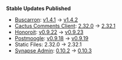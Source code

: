 **Stable Updates Published**

* [Buscarron](https://gitlab.com/etke.cc/buscarron): [v1.4.1](https://gitlab.com/etke.cc/buscarron/-/tags/v1.4.1) -> [v1.4.2](https://gitlab.com/etke.cc/buscarron/-/tags/v1.4.2)
* [Cactus Comments Client](https://gitlab.com/cactus-comments/cactus-client): [2.32.0](https://gitlab.com/cactus-comments/cactus-client/-/tags/2.32.0) -> [2.32.1](https://gitlab.com/cactus-comments/cactus-client/-/tags/2.32.1)
* [Honoroit](https://gitlab.com/etke.cc/honoroit): [v0.9.22](https://gitlab.com/etke.cc/honoroit/-/tags/v0.9.22) -> [v0.9.23](https://gitlab.com/etke.cc/honoroit/-/tags/v0.9.23)
* [Postmoogle](https://gitlab.com/etke.cc/postmoogle): [v0.9.18](https://gitlab.com/etke.cc/postmoogle/-/tags/v0.9.18) -> [v0.9.19](https://gitlab.com/etke.cc/postmoogle/-/tags/v0.9.19)
* Static Files: 2.32.0 -> 2.32.1
* [Synapse Admin](https://github.com/Awesome-Technologies/synapse-admin): [0.10.2](https://github.com/Awesome-Technologies/synapse-admin/releases/tag/0.10.2) -> [0.10.3](https://github.com/Awesome-Technologies/synapse-admin/releases/tag/0.10.3)
